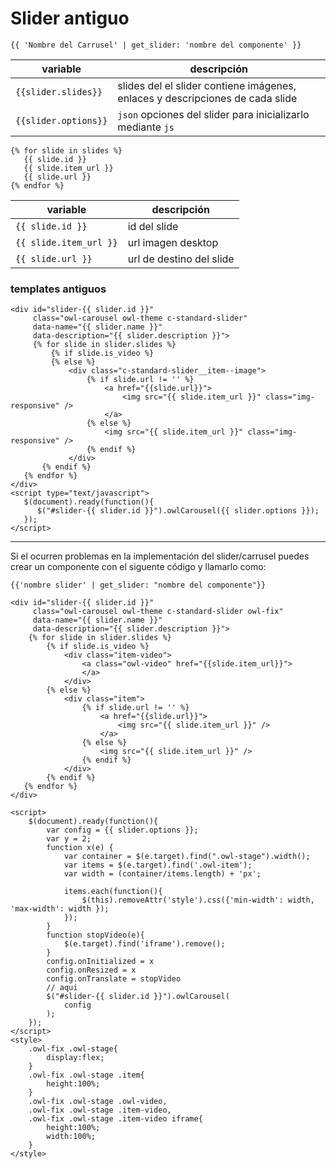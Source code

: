 # Slider antiguo 

```django
{{ 'Nombre del Carrusel' | get_slider: 'nombre del componente' }}
```

| variable | descripción |
| -------- | ----------- |
| `{{slider.slides}}` | slides del el slider contiene imágenes, enlaces y descripciones de cada slide |
| `{{slider.options}}`| `json` opciones del slider para inicializarlo mediante `js`| 


```django
{% for slide in slides %}
   {{ slide.id }}
   {{ slide.item_url }}
   {{ slide.url }}
{% endfor %}
```

|variable | descripción |
| ------ | ----------- |
| `{{ slide.id }}`       |   id del slide                 |
| `{{ slide.item_url }}`        | url imagen desktop             |
| `{{ slide.url }}`             | url de destino del slide       |


### templates antiguos

```django
<div id="slider-{{ slider.id }}" 
     class="owl-carousel owl-theme c-standard-slider"
     data-name="{{ slider.name }}" 
     data-description="{{ slider.description }}">
     {% for slide in slider.slides %}
         {% if slide.is_video %}
         {% else %}
             <div class="c-standard-slider__item--image">
                 {% if slide.url != '' %}
                     <a href="{{slide.url}}">
                         <img src="{{ slide.item_url }}" class="img-responsive" /> 
                     </a>
                 {% else %}
                     <img src="{{ slide.item_url }}" class="img-responsive" />
                 {% endif %}
             </div>
       {% endif %}
   {% endfor %}
</div>
<script type="text/javascript">
   $(document).ready(function(){
      $("#slider-{{ slider.id }}").owlCarousel({{ slider.options }});
   });
</script>
```
***
Si el ocurren problemas en la implementación del slider/carrusel puedes crear un componente con el siguente código y llamarlo como:
```django
{{'nombre slider' | get_slider: "nombre del componente"}}
```
```django
<div id="slider-{{ slider.id }}" 
     class="owl-carousel owl-theme c-standard-slider owl-fix"
     data-name="{{ slider.name }}" 
     data-description="{{ slider.description }}">
    {% for slide in slider.slides %}
        {% if slide.is_video %}
            <div class="item-video">
                <a class="owl-video" href="{{slide.item_url}}">
                </a>
            </div>
        {% else %}
            <div class="item">
                {% if slide.url != '' %}
                    <a href="{{slide.url}}">
                        <img src="{{ slide.item_url }}" /> 
                    </a>
                {% else %}
                    <img src="{{ slide.item_url }}" />
                {% endif %}
            </div>
        {% endif %}
   {% endfor %}
</div>

<script>
    $(document).ready(function(){
        var config = {{ slider.options }};
        var y = 2;
        function x(e) {
            var container = $(e.target).find(".owl-stage").width();
            var items = $(e.target).find('.owl-item');
            var width = (container/items.length) + 'px';
            
            items.each(function(){
                $(this).removeAttr('style').css({'min-width': width, 'max-width': width });
            });
        }
        function stopVideo(e){
            $(e.target).find('iframe').remove();
        }
        config.onInitialized = x
        config.onResized = x
        config.onTranslate = stopVideo
        // aqui
        $("#slider-{{ slider.id }}").owlCarousel(
            config
        );
    });
</script>
<style>
    .owl-fix .owl-stage{
        display:flex;
    }
    .owl-fix .owl-stage .item{
        height:100%;
    }
    .owl-fix .owl-stage .owl-video,
    .owl-fix .owl-stage .item-video,
    .owl-fix .owl-stage .item-video iframe{
        height:100%;
        width:100%;
    }
</style>
```